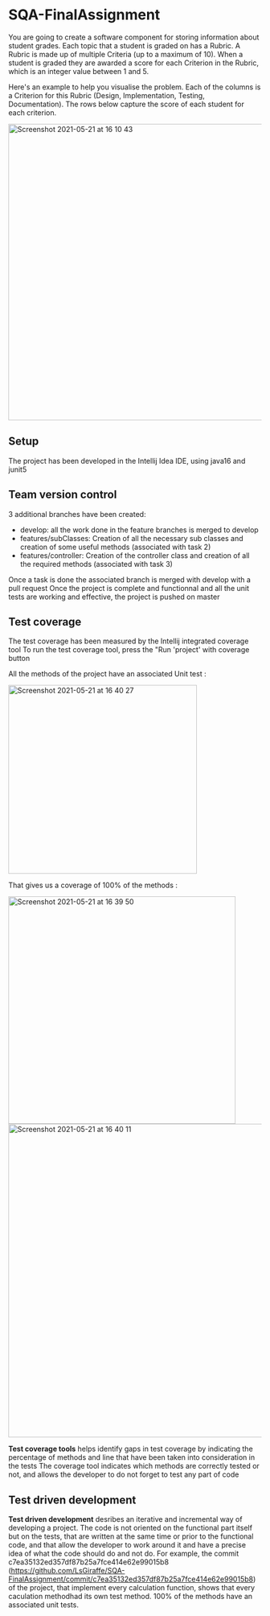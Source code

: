 # SQA-FinalAssignment

You are going to create a software component for storing information about student grades. Each topic that a student is graded on has a Rubric. A Rubric is made up of multiple Criteria (up to a maximum of 10). When a student is graded they are awarded a score for each Criterion in the Rubric, which is an integer value between 1 and 5.

Here's an example to help you visualise the problem. Each of the columns is a Criterion for this Rubric (Design, Implementation, Testing, Documentation). The rows below capture the score of each student for each criterion. 

<img width="589" alt="Screenshot 2021-05-21 at 16 10 43" src="https://user-images.githubusercontent.com/76775453/119162753-a566e280-ba52-11eb-82ed-bfc9cd6303e5.png">


## Setup

The project has been developed in the Intellij Idea IDE, using java16 and junit5

## Team version control

3 additional branches have been created:
* develop: all the work done in the feature branches is merged to develop
* features/subClasses: Creation of all the necessary sub classes and creation of some useful methods (associated with task 2)
* features/controller: Creation of the controller class and creation of all the required methods (associated with task 3)

Once a task is done the associated branch is merged with develop with a pull request
Once the project is complete and functionnal and all the unit tests are working and effective, the project is pushed on master  

## Test coverage

The test coverage has been measured by the Intellij integrated coverage tool
To run the test coverage tool, press the "Run 'project' with coverage button

All the methods of the project have an associated Unit test :

<img width="375" alt="Screenshot 2021-05-21 at 16 40 27" src="https://user-images.githubusercontent.com/76775453/119163422-4e154200-ba53-11eb-9369-5c9b05f655fe.png">

That gives us a coverage of 100% of the methods :

<img width="452" alt="Screenshot 2021-05-21 at 16 39 50" src="https://user-images.githubusercontent.com/76775453/119163495-5ec5b800-ba53-11eb-9971-119ed8c5fa6c.png">
<img width="623" alt="Screenshot 2021-05-21 at 16 40 11" src="https://user-images.githubusercontent.com/76775453/119163515-62f1d580-ba53-11eb-8232-f7333d9e67dd.png">


**Test coverage tools** helps identify gaps in test coverage by indicating the percentage of methods and line that have been taken into consideration in the tests
The coverage tool indicates which methods are correctly tested or not, and allows the developer to do not forget to test any part of code


## Test driven development

**Test driven development** desribes an iterative and incremental way of developing a project. The code is not oriented on the functional part itself but on the tests, that are written at the same time or prior to the functional code, and that allow the developer to work around it and have a precise idea of what the code should do and not do.
For example, the commit c7ea35132ed357df87b25a7fce414e62e99015b8 (https://github.com/LsGiraffe/SQA-FinalAssignment/commit/c7ea35132ed357df87b25a7fce414e62e99015b8) of the project, that implement every calculation function, shows that every caculation methodhad its own test method. 100% of the methods have an associated unit tests.
